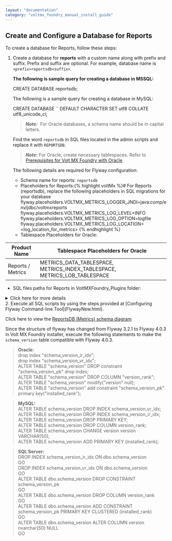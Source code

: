 ```yaml
---
layout: "documentation"
category: "voltmx_foundry_manual_install_guide"
---
```

                              

Create and Configure a Database for Reports
-------------------------------------------

To create a database for Reports, follow these steps:

1.  Create a database for **reports** with a custom name along with prefix and suffix. Prefix and suffix are optional. For example, database name is `<prefix>reportsdb<suffix>`.
    
    **The following is sample query for creating a database in MSSQL:**
    
    CREATE DATABASE reportsdb;
    
    The following is a sample query for creating a database in MySQL:
    
    CREATE DATABASE \`<DBNAME>\` DEFAULT CHARACTER SET utf8 COLLATE utf8\_unicode\_ci;
    
    > **_Note:_**  For Oracle databases, a schema name should be in capital letters.  
      
    Find the word `reportsdb` in SQL files located in the admin scripts and replace it with `REPORTSDB`.
    
    > **_Note:_** For Oracle, create necessary tablespaces. Refer to [Prerequisites for Volt MX Foundry with Oracle](Database_Prerequsites.html#prerequisites-for-volt-mx-foundry-with-oracle).
    
    The following details are required for Flyway configuration:
    
    *   Schema name for reports: `reportsdb`
    *   Placeholders for Reports:{% highlight voltMx %}# For Reports (reportsdb), replace the following placeholders in SQL migrations for your database
        flyway.placeholders.VOLTMX_METRICS_LOGGER_JNDI=java:comp/env/jdbc/voltmxreports
        flyway.placeholders.VOLTMX_METRICS_LOG_LEVEL=INFO
        flyway.placeholders.VOLTMX_METRICS_LOG_OPTION=logfile
        flyway.placeholders.VOLTMX_METRICS_LOG_LOCATION=<log_location_for_metrics> 
        {% endhighlight %}
    *   Tablespace Placeholders for Oracle:
        
| Product Name | Tablespace Placeholders for Oracle |
| --- | --- |
| Reports / Metrics | METRICS\_DATA\_TABLESPACE, METRICS\_INDEX\_TABLESPACE, METRICS\_LOB\_TABLESPACE |
        
*   SQL files paths for Reports in VoltMXFoundry\_Plugins folder:
        
        
<details close markdown="block"><summary>Click here for more details</summary>
        
| Path for SQL files in the VoltMXFoundry\_Plugins folder | Database | Component |
| --- | --- | --- |
| \\VoltMXFoundry\_Plugins\\middleware\\reportsdb\_mysql | MySQL | ReportsDB   |
| \\VoltMXFoundry\_Plugins\\middleware\\reportsdb\_oracle | Oracle |
| \\VoltMXFoundry\_Plugins\\middleware\\reportsdb\_mssql | SQL Server |
</details>       
2.  Execute all SQL scripts by using the steps provided at [Configuring Flyway Command-line Tool](FlywayNew.html).
    
Click here to view the [ReportsDB (Metrics) schema diagram](http://docs.voltmx.com/8_x_PDFs/MFSchema_Diagrams/metrics.png)
    

Since the structure of flyway has changed from Flyway 3.2.1 to Flyway 4.0.3 in Volt MX Foundry installer, execute the following statements to make the `schema_version` table compatible with Flyway 4.0.3.

>**Oracle:**  
drop index "schema\_version\_ir\_idx";  
drop index "schema\_version\_vr\_idx";  
ALTER TABLE "schema\_version" DROP constraint "schema\_version\_pk" drop index;  
ALTER TABLE "schema\_version" DROP COLUMN "version\_rank";  
ALTER TABLE "schema\_version" modify("version" null);  
ALTER TABLE "schema\_version" add constraint "schema\_version\_pk" primary key("installed\_rank");  
  
>**MySQL:**  
ALTER TABLE schema\_version DROP INDEX schema\_version\_vr\_idx;  
ALTER TABLE schema\_version DROP INDEX schema\_version\_ir\_idx;  
ALTER TABLE schema\_version DROP PRIMARY KEY;  
ALTER TABLE schema\_version DROP COLUMN version\_rank;  
ALTER TABLE schema\_version CHANGE version version VARCHAR(50);  
ALTER TABLE schema\_version ADD PRIMARY KEY (installed\_rank);  
  
  
>**SQL Server:**  
DROP INDEX schema\_version\_ir\_idx ON dbo.schema\_version  
GO  
DROP INDEX schema\_version\_vr\_idx ON dbo.schema\_version  
GO  
ALTER TABLE dbo.schema\_version DROP CONSTRAINT schema\_version\_pk  
GO  
ALTER TABLE dbo.schema\_version DROP COLUMN version\_rank  
GO  
ALTER TABLE dbo.schema\_version ADD CONSTRAINT schema\_version\_pk PRIMARY KEY CLUSTERED (installed\_rank)  
GO  
ALTER TABLE dbo.schema\_version ALTER COLUMN version nvarchar(50) NULL  
GO

